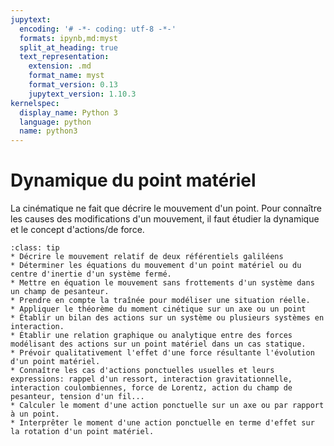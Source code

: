 ```yaml
---
jupytext:
  encoding: '# -*- coding: utf-8 -*-'
  formats: ipynb,md:myst
  split_at_heading: true
  text_representation:
    extension: .md
    format_name: myst
    format_version: 0.13
    jupytext_version: 1.10.3
kernelspec:
  display_name: Python 3
  language: python
  name: python3
---
```

# Dynamique du point matériel

La cinématique ne fait que décrire le mouvement d'un point. Pour connaître les causes des modifications d'un mouvement, il faut étudier la dynamique et le concept d'actions/de force.

````{admonition} Compétences
:class: tip
* Décrire le mouvement relatif de deux référentiels galiléens
* Déterminer les équations du mouvement d'un point matériel ou du centre d'inertie d'un système fermé.
* Mettre en équation le mouvement sans frottements d'un système dans un champ de pesanteur.
* Prendre en compte la traînée pour modéliser une situation réelle.
* Appliquer le théorème du moment cinétique sur un axe ou un point
* Établir un bilan des actions sur un système ou plusieurs systèmes en interaction.
* Établir une relation graphique ou analytique entre des forces modélisant des actions sur un point matériel dans un cas statique.
* Prévoir qualitativement l'effet d'une force résultante l'évolution d'un point matériel.
* Connaître les cas d'actions ponctuelles usuelles et leurs expressions: rappel d'un ressort, interaction gravitationnelle, interaction coulombiennes, force de Lorentz, action du champ de pesanteur, tension d'un fil... 
* Calculer le moment d'une action ponctuelle sur un axe ou par rapport à un point.
* Interprêter le moment d'une action ponctuelle en terme d'effet sur la rotation d'un point matériel.
````

